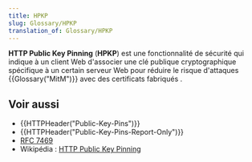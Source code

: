 ```yaml
---
title: HPKP
slug: Glossary/HPKP
translation_of: Glossary/HPKP
---
```


**HTTP Public Key Pinning** (**HPKP**) est une fonctionnalité de sécurité qui indique à un client Web d'associer une clé publique cryptographique spécifique à un certain serveur Web pour réduire le risque d'attaques {{Glossary("MitM")}} avec des certificats fabriqués .

## Voir aussi

- {{HTTPHeader("Public-Key-Pins")}}
- {{HTTPHeader("Public-Key-Pins-Report-Only")}}
- [RFC 7469](https://tools.ietf.org/html/rfc7469)
- Wikipédia : [HTTP Public Key Pinning](https://fr.wikipedia.org/wiki/HTTP_Public_Key_Pinning)
